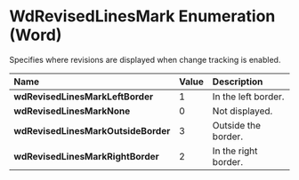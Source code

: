 
# WdRevisedLinesMark Enumeration (Word)

Specifies where revisions are displayed when change tracking is enabled.



|**Name**|**Value**|**Description**|
|:-----|:-----|:-----|
|**wdRevisedLinesMarkLeftBorder**|1|In the left border.|
|**wdRevisedLinesMarkNone**|0|Not displayed.|
|**wdRevisedLinesMarkOutsideBorder**|3|Outside the border.|
|**wdRevisedLinesMarkRightBorder**|2|In the right border.|
